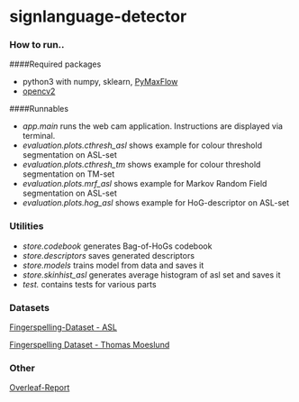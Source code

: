 # signlanguage-detector

### How to run..

####Required packages
- python3 with numpy, sklearn, [PyMaxFlow](https://github.com/pmneila/PyMaxflow)
- [opencv2](http://www.pyimagesearch.com/2016/10/24/ubuntu-16-04-how-to-install-opencv)

####Runnables
- *app.main* runs the web cam application. Instructions are displayed via terminal.
- *evaluation.plots.cthresh_asl* shows example for colour threshold segmentation on ASL-set
- *evaluation.plots.cthresh_tm* shows example for colour threshold segmentation on TM-set
- *evaluation.plots.mrf_asl* shows example for Markov Random Field segmentation on ASL-set
- *evaluation.plots.hog_asl* shows example for HoG-descriptor on ASL-set

### Utilities
- *store.codebook* generates Bag-of-HoGs codebook
- *store.descriptors* saves generated descriptors
- *store.models* trains model from data and saves it
- *store.skinhist_asl* generates average histogram of asl set and saves it
- *test.* contains tests for various parts
 
### Datasets
[Fingerspelling-Dataset - ASL](http://empslocal.ex.ac.uk/people/staff/np331/index.php?section=FingerSpellingDataset)

[Fingerspelling Dataset - Thomas Moeslund](http://www-prima.inrialpes.fr/FGnet/data/12-MoeslundGesture/database.html)

### Other
[Overleaf-Report](https://www.overleaf.com/8743838fnnjtvrxbqth#/31192954/)
